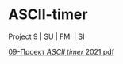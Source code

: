 # ASCII-timer
Project 9 | SU | FMI | SI

[09-Проект _ASCII timer_ 2021.pdf](https://github.com/DesislavaIT/ASCII-timer/files/7918358/09-._ASCII.timer_.2021.pdf)
